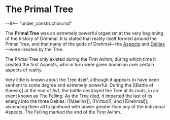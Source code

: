 # The Primal Tree

--8<-- "under_construction.md"

The **Primal Tree** was an extremely powerful organism at the very beginning of the history of Drehmal. It is stated that reality itself formed around the Primal Tree, and that many of the gods of Drehmal—the [Aspects](/Lore/Higher_Beings/Aspects/) and [Deities](/Lore/Higher_Beings/Deities/)—were created by the Tree.

The Primal Tree only existed during the First Avihm, during which time it created the first Aspects, who in turn were given dominion over certain aspects of reality.

Very little is known about the Tree itself, although it appears to have been sentient to some degree and extremely powerful. During the [[Battle of Karesh]] at the end of Av1, the battle destroyed the Tree at its roots, in an event known as The Felling. As the Tree died, it imparted the last of its energy into the three Deities: [[Maelihs]], [[Virtuo]], and [[Drehmal]], ascending them all to godhood with power greater than any of the individual Aspects. The Felling marked the end of the First Avihm.